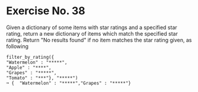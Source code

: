 # Exercise No. 38

Given a dictionary of some items with star ratings and a specified star rating, return a new dictionary of items which match the specified star rating. Return "No results found" if no item matches the star rating given, as following

    filter_by_rating({
    "Watermelon" : "*****",
    "Apple" : "****",
    "Grapes" : "*****",
    "Tomato" : "***"}, "*****")
    ➞ {  "Watermelon" : "*****","Grapes" : "*****"}